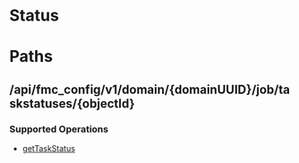 # Status

# Paths

## /api/fmc_config/v1/domain/{domainUUID}/job/taskstatuses/{objectId}

### Supported Operations
* [getTaskStatus](../operations/get_task_status.md)
